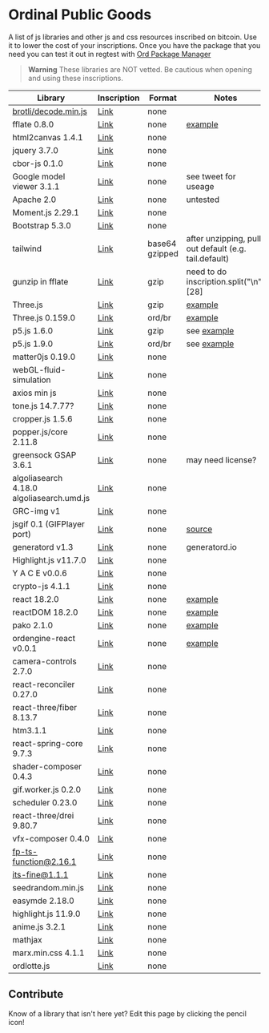 # Ordinal Public Goods
A list of js libraries and other js and css resources inscribed on bitcoin. Use it to lower the cost of your inscriptions. Once you have the package that you need you can test it out in regtest with [Ord Package Manager](https://github.com/cypherpunklab/opm)

> **Warning**
> These libraries are NOT vetted. Be cautious when opening and using these inscriptions. 

| Library | Inscription | Format | Notes | Source | 
| --- | --- | --- | --- | --- |
| [brotli/decode.min.js](https://github.com/google/brotli/blob/master/js/decode.min.js) | [Link](https://ordinals.com/inscription/b1d16a7a1ada08b5c7f51837478f578c0abd0973809c439228f28ccd5c38e44ai0) | none | | [ord.io](https://www.ord.io/21338293)
|fflate 0.8.0 | [Link](https://ordinals.com/inscription/f815bd5c566c6e46de5cdb6ccb3a7043c63deeba61f4234baea84b602b0d4440i0) | none | [example](https://github.com/jokie88/ordinalpublicgoods/blob/main/examples/threejs.html) | [harry.xbt](https://twitter.com/hbeckeri/status/1671917397832335361?s=20)
| html2canvas 1.4.1 | [Link](https://ordinals.com/inscription/be2585187c2e016b654ecc1f207fa73c38e55eee404cdf709346c4511689d24ai0) | none | | [king bootoshi](https://twitter.com/KingBootoshi/status/1670534828922400768?s=20)
| jquery 3.7.0 | [Link](https://ordinals.com/inscription/773e4865bcf3084e6d6ee5d49136fb5f7071d4c050ec4aeeaeb9c6d24fea5fc1i0) | none | | [inscribed.space](https://twitter.com/InscribedSpace/status/1671541360703205381?s=20)
| cbor-js 0.1.0 | [Link](https://ordinals.com/inscription/a9f6a9b050af3de1a4ce714978c1f2231ba731f1f46731a16d0e411f89308566i0) | none | | [bc1Plainview](https://x.com/bc1Plainview/status/1729264667313438832?s=20) [cbor-js](https://www.npmjs.com/package/cbor-js)
| Google model viewer 3.1.1 | [Link](https://ordinals.com/inscription/547a6709441bc5c9d206150ce5fb7605c28a90c46bd6e4330c4420cb41477aeai0) | none | see tweet for useage | [harry.xbt](https://twitter.com/hbeckeri/status/1671917397832335361?s=20)
| Apache 2.0 | [Link](https://ordinals.com/inscription/3a4575b2a8fe6e7968146f290d494c2346d40ff692314050babcaa7268347f4bi0) | none | untested |  inscribed.space
| Moment.js 2.29.1 | [Link](https://ordinals.com/inscription/b90b4516ea1a0b882e67387eb4f3e5def0307704b046e8ef98c5e72092c47eedi0) | none | | inscribed.space 
| Bootstrap 5.3.0 | [Link](https://ordinals.com/inscription/3bcfdc4e97209ecaaab06705b52ba6b7fc9d1cee77404ac15e655ce691a44654i0) | none | | inscribed.space
| tailwind | [Link](https://ordinals.com/inscription/0703423f633ed5cef7e3b45bfd8df43ab0d6783850d51005b105f01dd60d25c3i0) | base64 gzipped | after unzipping, pull out default (e.g. tail.default) | [inscribed-packages](https://github.com/boppleton/inscribed-packages)
| gunzip in fflate | [Link](https://ordinals.com/inscription/2dbdf9ebbec6be793fd16ae9b797c7cf968ab2427166aaf390b90b71778266abi0) | gzip | need to do inscription.split("\n")[28] |  [onchain monkey](https://github.com/metagood/OCM-Dimensions/blob/main/README.md)
| Three.js | [Link](https://ordinals.com/inscription/2dbdf9ebbec6be793fd16ae9b797c7cf968ab2427166aaf390b90b71778266abi0) | gzip | [example](https://github.com/jokie88/ordinalpublicgoods/blob/main/examples/threejs.html) |  [onchain monkey](https://github.com/metagood/OCM-Dimensions/blob/main/README.md)
| Three.js 0.159.0 | [Link](https://ordinals.com/inscription/8f968eb8ada1bf6275e6f8a27361a6b462a951b0102951e0fe7d30dec1d07dd4i0) | ord/br | [example](https://github.com/TheWizardsOfOrd/Elements/blob/main/examples/threejs/standalone/example.html) |  [The Wizards of Ord Elements](https://github.com/TheWizardsOfOrd/Elements)
| p5.js 1.6.0 | [Link](https://ordinals.com/inscription/255ce0c5a0d8aca39510da72e604ef8837519028827ba7b7f723b7489f3ec3a4i0) | gzip | see [example](/examples/p5js.html) | [onchain monkey](https://github.com/metagood/OCM-Dimensions/blob/main/README.md)
| p5.js 1.9.0 | [Link](https://ordinals.com/inscription/b6a50f5ba932b0ea7f652d9d28e59eced47bc6f8376c25e02d8b3457bb60ac8fi0) | ord/br | see [example](https://github.com/TheWizardsOfOrd/Elements/blob/main/examples/p5js/standalone/example.html) |  [The Wizards of Ord Elements](https://github.com/TheWizardsOfOrd/Elements)
| matter0js 0.19.0 | [Link](https://ordinals.com/inscription/9d567e6ef8bd6b13458cc67cc5e8339395a4433e45db4554ff83c88a5df8bae2i0) | none | | [found on ord.io](https://www.ord.io/11774132)
| webGL-fluid-simulation | [Link](https://ordinals.com/inscription/3af8500b444c7f589fca666fe317e1f95c7226d49dc23f8a4b86093f01f3e7adi0) | none | | [found on ord.io](https://www.ord.io/11846310)
| axios min js | [Link](https://ordinals.com/inscription/6b81993428a217a341ffd68f3b3aa3664b2cfc674d57aad0d3b6daa0f125b821i0) | none | | [found on ord.io](https://www.ord.io/12399396)
| tone.js 14.7.77? | [Link](https://ordinals.com/inscription/44740a1f30efb247ef41de3355133e12d6f58ab4dc8a3146648e2249fa9c6a39i0) | none | | [found on ord.io](https://www.ord.io/13316104)
| cropper.js 1.5.6 | [Link](https://ordinals.com/inscription/b00cfb90d712ab0c5fd80580629c1910538859e55b9a9d6306f734420f3721f5i0) | none | | [found on ord.io](https://www.ord.io/13345027)
| popper.js/core 2.11.8 | [Link](https://ordinals.com/inscription/dcb205828669fece54d4040224190838bbe22b6d137ae9fc38c4b42f0777148ai0) | none | | [found on ord.io](https://www.ord.io/11821277)
| greensock GSAP 3.6.1 | [Link](https://ordinals.com/inscription/6577ec768235a2a911e91a115b964618581bde91d99bc58f5c7390fdfb155ae6i0) | none | may need license? | [found on ord.io](https://www.ord.io/14150095)
| algoliasearch 4.18.0 algoliasearch.umd.js | [Link](https://ordinals.com/inscription/c0d0a3a8e52ee63d70182c9118d896d2bded3c82b7c74d1f8780519e19efb5cai0) | none | | [found on ord.io](https://www.ord.io/14291772)
| GRC-img v1 | [Link](https://ordinals.com/inscription/3f323efa06a2e86a7091cb0b18e6cc970bc747ea7b8b8e99a9431555fdf5d1d3i0) | none | | [ord.io](https://www.ord.io/14578041)
| jsgif 0.1 (GIFPlayer port) | [Link](https://ordinals.com/inscription/aca2e869efa803eefaafaa456a258960d3aca8d90c1efd55d2fbf253a15201d0i0) | none | [source](https://github.com/antimatter15/jsgif) | [ord.io](https://www.ord.io/16620325)
| generatord v1.3 | [Link](https://ordinals.com/inscription/57465a0c54f6eba0d8ed8e57707d00b1eb806637495bb87d2ec825d5d687a7fei0) | none | generatord.io | [source](https://www.ord.io/29829931)  
| Highlight.js v11.7.0 | [Link](https://ordinals.com/inscription/41d856597a8474e7124a0641b54afb77bc034f800e1be8fe02a20b55023ff4a7i0) | none | | [ord.io](https://www.ord.io/18501999)
| Y A C E v0.0.6 | [Link](https://ordinals.com/inscription/5884d77df6457b1073b267207b8ce1a9a4d67114eb7794af04eb8ac637f07ae7i0) | none | | [ord.io](https://www.ord.io/18501780)
| crypto-js 4.1.1 | [Link](https://ordinals.com/inscription/66979aec90e592bc5be7fddcef23daeff982662b7225e7804c1b271f1b0d267ai0) | none | | [Wild Tangz](https://twitter.com/wildtangz)
| react 18.2.0 | [Link](https://ordinals.com/inscription/7f403153b6484f7d24f50a51e1cdf8187219a3baf103ef0df5ea2437fb9de874i0) | none | [example](https://ordinals.com/content/73aa8f7dd4be6224215c23863957a93062aeaac58d5227e20e328a8e0dda2782i0) | [bopxbt](https://twitter.com/boppleton/status/1693862904183886064)
| reactDOM 18.2.0 | [Link](https://ordinals.com/inscription/89295aaf617708128b95d22e7099ce32108d4b918386e6f90994e7979d22ba72i0) | none | [example](https://ordinals.com/content/73aa8f7dd4be6224215c23863957a93062aeaac58d5227e20e328a8e0dda2782i0) |  [bopxbt](https://twitter.com/boppleton/status/1693862904183886064)
| pako 2.1.0 | [Link](https://ordinals.com/inscription/fba6f95fb1152db43304a27dce8cb8c65509eba6ab0b6958cedeb33e5f443077i0) | none | [example](https://ordinals.com/content/2e11adadd78e34f8c3dff508f58cb4c06dd35812af774740479ec76c1138f7d3i0) | [bopxbt](https://twitter.com/boppleton/status/1693862904183886064)
| ordengine-react v0.0.1 | [Link](https://ordinals.com/inscription/faa7b9b0b7884360f6c2b34693855a0d60df5f344727c72e3691a80f84ec6a81i0) | none | [example](https://ordinals.com/content/73aa8f7dd4be6224215c23863957a93062aeaac58d5227e20e328a8e0dda2782i0) |  [bopxbt](https://twitter.com/boppleton/status/1693862904183886064)
| camera-controls 2.7.0 | [Link](https://ordinals.com/inscription/036f12ea42d0fd664948e952b61f4c2f0d04e5672e7a7b3e2c33ac2544b6b1a7i0) | none | | [ord.io](https://www.ord.io/25221832)
| react-reconciler 0.27.0 | [Link](https://ordinals.com/inscription/9b0338c4e84987a374845235a3b4f0fe73b205b336a7b936e05c71deb5a1882ci0) | none | | [ord.io](https://www.ord.io/24919723)
| react-three/fiber 8.13.7 | [Link](https://ordinals.com/inscription/24c424c795d50c3f1d344253d163e7eaa34e904aef038b6031d706e76676c634i0) | none | | [ord.io](https://www.ord.io/24945358)
| htm3.1.1 | [Link](https://ordinals.com/inscription/65035174d0dd81079dadec7e33808c8db77e0683ae5fca330ca992e3f631517fi0) | none | | [inscribed-packages](https://github.com/boppleton/inscribed-packages)
| react-spring-core 9.7.3 | [Link](https://ordinals.com/inscription/d6a8d721b4df8594fd17613804c31fa087f2aebb982855122bf945fd350675b2i0) | none | | [ord.io](https://www.ord.io/27308800
| shader-composer 0.4.3 | [Link](https://ordinals.com/inscription/91543f66f9b108964ec815b8aa05cca363937cddbe3b578f44ba5cb750c2d140i0) | none | | [ord.io](https://www.ord.io/25497772)
| gif.worker.js 0.2.0 | [Link](https://ordinals.com/inscription/4de3c757efad47a27480d5072b88d3f0c08ae52398eac3db64c951798bef601di0) | none | | [ord.io](https://www.ord.io/27350879)
| scheduler 0.23.0 | [Link](https://ordinals.com/inscription/9b09a0f234355106e9311a21fbe5324c90f7317f04c00bc73e1114c9af745743i0) | none | | [ord.io](https://www.ord.io/24795534)
| react-three/drei 9.80.7 | [Link](https://ordinals.com/inscription/9f77a1efc4c880197ba8d197d5e87539443ed5ebcf027b1fee25db8bd1cf4605i0) | none | | [ord.io](https://www.ord.io/26756821)
| vfx-composer 0.4.0 | [Link](https://ordinals.com/inscription/9f59e26bc81e4d741f77320eaf9e9df8cce623c9639f9c1a49497ac75607e9bei0) | none | | [ord.io](https://www.ord.io/25499027)
| fp-ts-function@2.16.1 | [Link](https://ordinals.com/inscription/26b3de7f8954f93dd781c0a1b8d5dfabc4731fbd3e4493657a02a2d7373195c0i0) | none | | [ord.io](https://www.ord.io/25497717)
| its-fine@1.1.1 | [Link](https://ordinals.com/inscription/23983d059bcb1535bf18ef968ee811036dc608e55e99050d54b0948c2f827897i0) | none | | [ord.io](https://www.ord.io/24898987) 
| seedrandom.min.js | [Link](https://ordinals.com/inscription/c192f63c1990ee1377d51de1f5b6820eac412aa779d717b9497806a072ea49f6i0) | none | | [ord.io](https://www.ord.io/27758217) [github](https://github.com/davidbau/seedrandom/blob/released/seedrandom.min.js)
| easymde 2.18.0 | [Link](https://ordinals.com/inscription/814195d8e791fc321960b4070cdb00b6627e4bffbeca0eb6742750de4b88f802i0) | none | | [ord.io](https://www.ord.io/34827360)
| highlight.js 11.9.0 | [Link](https://ordinals.com/inscription/e26e96915acbaed1888fdeb72402e9eb21f83e533ee26fc7101e631b3f78eae6i0) | none | | [ord.io](https://www.ord.io/35275314)
| anime.js 3.2.1 | [Link](https://ordinals.com/inscription/23ad98a190933e5c238b57e05814acc154d55928edf02d298cc82f4fac0313fei0) | none | | [ord.io](https://www.ord.io/35139362)
| mathjax | [Link](https://ordinals.com/inscription/dfcddc2ef31d803379729a87912d9246091f83303584cea31786ec189e8dc234i0) | none | | [github](https://github.com/mathjax/MathJax)
| marx.min.css 4.1.1 | [Link](https://ordinals.com/inscription/81b5d8ee8191299df25944b7e4f21667665ede891a3bea5fd6a1c98a2d2f0882i0) | none | | [thecolorblocks](https://x.com/thecolorblocks_/status/1724616522805432415)
| ordlotte.js | [Link](https://ordinals.com/inscription/20f489560d91926eb032d4d2a5b8045ac885ee80184c12d4fc682fd81af07851i0) | none | | [ordlotte](https://github.com/thecolorblocks/ordlotte)

## Contribute
Know of a library that isn't here yet? Edit this page by clicking the pencil icon!
